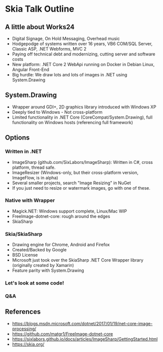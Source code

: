 # Skia Talk Outline

## A little about Works24

* Digital Signage, On Hold Messaging, Overhead music
* Hodgepodge of systems written over 16 years, VB6 COM/SQL Server, Classic ASP, .NET Webforms, MVC 2
* Paying off technical debt and modernizing, cutting server and software costs
* New platform: .NET Core 2 WebApi running on Docker in Debian Linux, Angular Front-End
* Big hurdle: We draw lots and lots of images in .NET using System.Drawing

## System.Drawing

* Wrapper around GDI+, 2D graphics library introduced with Windows XP
* Deeply tied to Windows - Not cross-platform
* Limited functionality in .NET Core (CoreCompat/System.Drawing), full functionality on Windows hosts (referencing full framework)

## Options

### Written in .NET

* ImageSharp (github.com/SixLabors/ImageSharp): Written in C#, cross platform, thread safe.
* ImageResizer (Windows-only, but their cross-platform version, ImageFlow, is in alpha)
* Several smaller projects, search "Image Resizing" in NuGet
* If you just need to resize or watermark images, go with one of these.

### Native with Wrapper

* Magick.NET: Windows support complete, Linux/Mac WIP
* FreeImage-dotnet-core: rough around the edges
* SkiaSharp

### Skia/SkiaSharp

* Drawing engine for Chrome, Android and Firefox
* Created/Backed by Google
* BSD License
* Microsoft just took over the SkiaSharp .NET Core Wrapper library (originally created by Xamarin)
* Feature parity with System.Drawing

### Let's look at some code!

### Q&A




## References

* https://blogs.msdn.microsoft.com/dotnet/2017/01/19/net-core-image-processing/
* https://github.com/matgr1/FreeImage-dotnet-core
* https://sixlabors.github.io/docs/articles/ImageSharp/GettingStarted.html
* https://skia.org/


